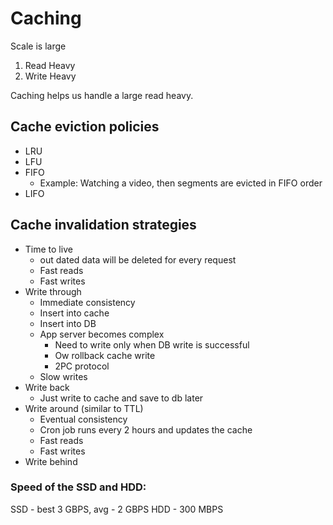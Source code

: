 # Caching

Scale is large
1. Read Heavy
2. Write Heavy

Caching helps us handle a large read heavy.


## Cache eviction policies
* LRU
* LFU
* FIFO
  * Example: Watching a video, then segments are evicted in FIFO order
* LIFO
## Cache invalidation strategies
* Time to live
  * out dated data will be deleted for every request
  * Fast reads
  * Fast writes
* Write through
  * Immediate consistency
  * Insert into cache
  * Insert into DB
  * App server becomes complex
    * Need to write only when DB write is successful
    * Ow rollback cache write
    * 2PC protocol
  * Slow writes
* Write back
  * Just write to cache and save to db later
* Write around (similar to TTL)
    * Eventual consistency
    * Cron job runs every 2 hours and updates the cache
    * Fast reads
    * Fast writes
* Write behind

### Speed of the SSD and HDD:
SSD - best 3 GBPS, avg - 2 GBPS
HDD - 300 MBPS